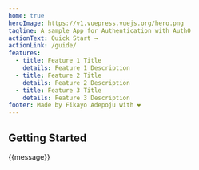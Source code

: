 ```yaml
---
home: true
heroImage: https://v1.vuepress.vuejs.org/hero.png
tagline: A sample App for Authentication with Auth0
actionText: Quick Start →
actionLink: /guide/
features:
  - title: Feature 1 Title
    details: Feature 1 Description
  - title: Feature 2 Title
    details: Feature 2 Description
  - title: Feature 3 Title
    details: Feature 3 Description
footer: Made by Fikayo Adepoju with ❤️
---
```


## Getting Started

{{message}}

<script>
export default {
  data() {
    return {
      message: "Hey, this is dynamic"
    }
  }
}
</script>
